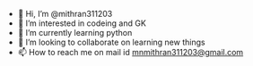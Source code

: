 - 👋 Hi, I’m @mithran311203
- 👀 I’m interested in codeing and GK
- 🌱 I’m currently learning python
- 💞️ I’m looking to collaborate on learning new things
- 📫 How to reach me on mail id mnmithran311203@gmail.com

<!---
mithran311203/mithran311203 is a ✨ special ✨ repository because its `README.md` (this file) appears on your GitHub profile.
You can click the Preview link to take a look at your changes.
--->
